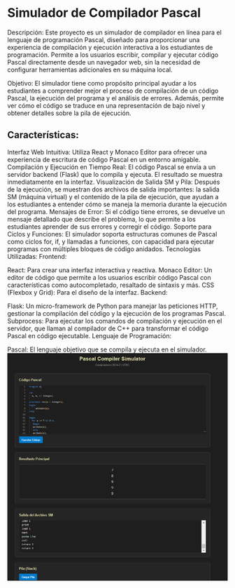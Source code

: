# Simulador de Compilador Pascal
Descripción: Este proyecto es un simulador de compilador en línea para el lenguaje de programación Pascal, diseñado para proporcionar una experiencia de compilación y ejecución interactiva a los estudiantes de programación. Permite a los usuarios escribir, compilar y ejecutar código Pascal directamente desde un navegador web, sin la necesidad de configurar herramientas adicionales en su máquina local.

Objetivo: El simulador tiene como propósito principal ayudar a los estudiantes a comprender mejor el proceso de compilación de un código Pascal, la ejecución del programa y el análisis de errores. Además, permite ver cómo el código se traduce en una representación de bajo nivel y obtener detalles sobre la pila de ejecución.

## Características:
Interfaz Web Intuitiva: Utiliza React y Monaco Editor para ofrecer una experiencia de escritura de código Pascal en un entorno amigable.
Compilación y Ejecución en Tiempo Real: El código Pascal se envía a un servidor backend (Flask) que lo compila y ejecuta. El resultado se muestra inmediatamente en la interfaz.
Visualización de Salida SM y Pila: Después de la ejecución, se muestran dos archivos de salida importantes: la salida SM (máquina virtual) y el contenido de la pila de ejecución, que ayudan a los estudiantes a entender cómo se maneja la memoria durante la ejecución del programa.
Mensajes de Error: Si el código tiene errores, se devuelve un mensaje detallado que describe el problema, lo que permite a los estudiantes aprender de sus errores y corregir el código.
Soporte para Ciclos y Funciones: El simulador soporta estructuras comunes de Pascal como ciclos for, if, y llamadas a funciones, con capacidad para ejecutar programas con múltiples bloques de código anidados.
Tecnologías Utilizadas:
Frontend:

React: Para crear una interfaz interactiva y reactiva.
Monaco Editor: Un editor de código que permite a los usuarios escribir código Pascal con características como autocompletado, resaltado de sintaxis y más.
CSS (Flexbox y Grid): Para el diseño de la interfaz.
Backend:

Flask: Un micro-framework de Python para manejar las peticiones HTTP, gestionar la compilación del código y la ejecución de los programas Pascal.
Subprocess: Para ejecutar los comandos de compilación y ejecución en el servidor, que llaman al compilador de C++ para transformar el código Pascal en código ejecutable.
Lenguaje de Programación:

Pascal: El lenguaje objetivo que se compila y ejecuta en el simulador.
![Descripción de la imagen](./Screenshot%202024-11-30%20054256.png)
